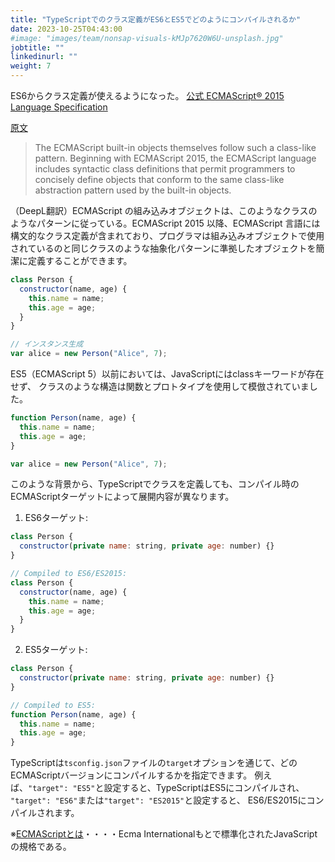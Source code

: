 ```yaml
---
title: "TypeScriptでのクラス定義がES6とES5でどのようにコンパイルされるか"
date: 2023-10-25T04:43:00
#image: "images/team/nonsap-visuals-kMJp7620W6U-unsplash.jpg"
jobtitle: ""
linkedinurl: ""
weight: 7
---
```



ES6からクラス定義が使えるようになった。
[公式 ECMAScript® 2015 Language Specification](https://262.ecma-international.org/6.0/#sec-makeclassconstructor)

[原文](https://262.ecma-international.org/6.0/#:~:text=The%20ECMAScript%20built,permit%20programmers%20to%20concisely%20define)
> The ECMAScript built-in objects themselves follow such a class-like pattern. Beginning with ECMAScript 2015, the ECMAScript language includes syntactic class definitions that permit programmers to concisely define objects that conform to the same class-like abstraction pattern used by the built-in objects.

（DeepL翻訳）ECMAScript の組み込みオブジェクトは、このようなクラスのようなパターンに従っている。ECMAScript 2015 以降、ECMAScript 言語には構文的なクラス定義が含まれており、プログラマは組み込みオブジェクトで使用されているのと同じクラスのような抽象化パターンに準拠したオブジェクトを簡潔に定義することができます。

```javascript
class Person {
  constructor(name, age) {
    this.name = name;
    this.age = age;
  }
}

// インスタンス生成
var alice = new Person("Alice", 7);
```

ES5（ECMAScript 5）以前においては、JavaScriptにはclassキーワードが存在せず、
クラスのような構造は関数とプロトタイプを使用して模倣されていました。

```javascript
function Person(name, age) {
  this.name = name;
  this.age = age;
}

var alice = new Person("Alice", 7);
```

このような背景から、TypeScriptでクラスを定義しても、コンパイル時のECMAScriptターゲットによって展開内容が異なります。

1. ES6ターゲット:

```javascript
class Person {
  constructor(private name: string, private age: number) {}
}

// Compiled to ES6/ES2015:
class Person {
  constructor(name, age) {
    this.name = name;
    this.age = age;
  }
}
```

2. ES5ターゲット:

```javascript
class Person {
  constructor(private name: string, private age: number) {}
}

// Compiled to ES5:
function Person(name, age) {
  this.name = name;
  this.age = age;
}
```

TypeScriptは`tsconfig.json`ファイルの`target`オプションを通じて、どのECMAScriptバージョンにコンパイルするかを指定できます。
例えば、`"target": "ES5"`と設定すると、TypeScriptはES5にコンパイルされ、
`"target": "ES6"`または`"target": "ES2015"`と設定すると、
ES6/ES2015にコンパイルされます。

※[ECMAScriptとは](https://ja.wikipedia.org/wiki/ECMAScript)・・・・Ecma Internationalもとで標準化されたJavaScriptの規格である。
